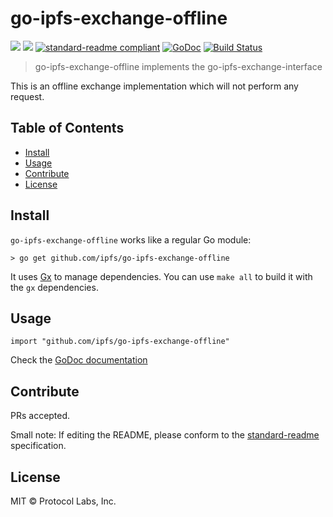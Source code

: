 # go-ipfs-exchange-offline

[![](https://img.shields.io/badge/made%20by-Protocol%20Labs-blue.svg?style=flat-square)](http://ipn.io)
[![](https://img.shields.io/badge/project-IPFS-blue.svg?style=flat-square)](http://ipfs.io/)
[![standard-readme compliant](https://img.shields.io/badge/standard--readme-OK-green.svg?style=flat-square)](https://github.com/RichardLitt/standard-readme)
[![GoDoc](https://godoc.org/github.com/ipfs/go-ipfs-exchange-offline?status.svg)](https://godoc.org/github.com/ipfs/go-ipfs-exchange-offline)
[![Build Status](https://travis-ci.org/ipfs/go-ipfs-exchange-offline.svg?branch=master)](https://travis-ci.org/ipfs/go-ipfs-exchange-offline)

> go-ipfs-exchange-offline implements the go-ipfs-exchange-interface

This is an offline exchange implementation which will not perform any request.

## Table of Contents

- [Install](#install)
- [Usage](#usage)
- [Contribute](#contribute)
- [License](#license)

## Install

`go-ipfs-exchange-offline` works like a regular Go module:

```
> go get github.com/ipfs/go-ipfs-exchange-offline
```

It uses [Gx](https://github.com/whyrusleeping/gx) to manage dependencies. You can use `make all` to build it with the `gx` dependencies.

## Usage

```
import "github.com/ipfs/go-ipfs-exchange-offline"
```

Check the [GoDoc documentation](https://godoc.org/github.com/ipfs/go-ipfs-exchange-offline)

## Contribute

PRs accepted.

Small note: If editing the README, please conform to the [standard-readme](https://github.com/RichardLitt/standard-readme) specification.

## License

MIT © Protocol Labs, Inc.
